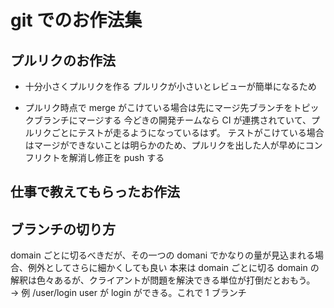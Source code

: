 # git でのお作法集

## プルリクのお作法

- 十分小さくプルリクを作る
  プルリクが小さいとレビューが簡単になるため

- プルリク時点で merge がこけている場合は先にマージ先ブランチをトピックブランチにマージする
  今どきの開発チームなら CI が連携されていて、プルリクごとにテストが走るようになっているはず。
  テストがこけている場合はマージができないことは明らかのため、プルリクを出した人が早めにコンフリクトを解消し修正を push する


## 仕事で教えてもらったお作法

## ブランチの切り方

domain ごとに切るべきだが、その一つの domani でかなりの量が見込まれる場合、例外としてさらに細かくしても良い
本来は domain ごとに切る
domain の解釈は色々あるが、クライアントが問題を解決できる単位が打倒だとおもう。
→ 例 /user/login user が login ができる。これで 1 ブランチ
